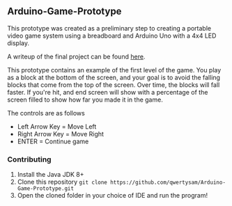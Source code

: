 ## Arduino-Game-Prototype

This prototype was created as a preliminary step to creating a portable video game system using a breadboard and Arduino Uno with a 4x4 LED display.

A writeup of the final project can be found [here](https://docs.google.com/document/d/1ENAhj0HG9_NndMATqYdEILpIG5fCwfHf9Fn9IRsFxag/edit?usp=sharing).

This prototype contains an example of the first level of the game. You play as a block at the bottom of the screen, and your goal is to avoid the falling blocks that come from the top of the screen. Over time, the blocks will fall faster. If you're hit, and end screen will show with a percentage of the screen filled to show how far you made it in the game.

The controls are as follows
- Left Arrow Key = Move Left
- Right Arrow Key = Move Right
- ENTER = Continue game

### Contributing
1. Install the Java JDK 8+
2. Clone this repository `git clone https://github.com/qwertysam/Arduino-Game-Prototype.git`
3. Open the cloned folder in your choice of IDE and run the program!
